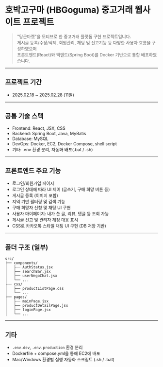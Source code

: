 # 호박고구마 (HBGoguma) 중고거래 웹사이트 프로젝트

> "당근마켓"을 모티브로 한 중고거래 플랫폼 구현 프로젝트입니다.  
> 게시글 등록/수정/삭제, 회원관리, 채팅 및 신고기능 등 다양한 사용자 흐름을 구성하였으며  
> 프론트엔드(React)와 백엔드(Spring Boot)를 Docker 기반으로 통합 배포하였습니다.

---

## 프로젝트 기간
- 2025.02.18 ~ 2025.02.28 (11일)

---

## 공통 기술 스택

- Frontend: React, JSX, CSS
- Backend: Spring Boot, Java, MyBatis
- Database: MySQL
- DevOps: Docker, EC2, Docker Compose, shell script
- 기타: .env 환경 분리, 자동화 배포(.bat / .sh)

---

## 프론트엔드 주요 기능

- 로그인/회원가입 페이지
- 로그인 상태에 따라 UI 제어 (글쓰기, 구매 희망 버튼 등)
- 게시글 등록 (이미지 포함)
- 지역 기반 필터링 및 검색 기능
- 구매 희망자 신청 및 채팅 UI 구현
- 사용자 마이페이지: 내가 쓴 글, 리뷰, 댓글 등 조회 가능
- 게시글 신고 및 관리자 계정 대응 표시
- CSS로 카카오톡 스타일 채팅 UI 구현 (DB 저장 기반)

---

## 폴더 구조 (일부)

```
src/
├── components/
│   ├── AuthStatus.jsx
│   ├── searchBar.jsx
│   ├── userNegoChat.jsx
│   └── ...
├── css/
│   ├── productListPage.css
│   └── ...
├── pages/
│   ├── mainPage.jsx
│   ├── productDetailPage.jsx
│   ├── loginPage.jsx
│   └── ...
```

---

## 기타

- `.env.dev`, `.env.production` 환경 분리
- Dockerfile + compose.yml을 통해 EC2에 배포
- Mac/Windows 환경별 실행 자동화 스크립트 (.sh / .bat)

